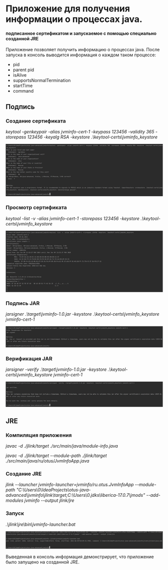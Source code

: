 # Приложение для получения информации о процессах java.
#### подписанное сертификатом и запускаемое с помощью специально созданной JRE

Приложение позволяет получить информацию о процессах java.
После запуска в консоль выводится информация о каждом таком процессе:
* pid
* parent pid
* isAlive
* supportsNormalTermination
* startTime
* command

## Подпись

### Создание сертификата

*keytool -genkeypair -alias jvminfo-cert-1 -keypass 123456 -validity 365 -storepass 123456 -keyalg RSA -keystore .\keytool-certs\jvminfo_keystore*

![screenshot](images/keytool_create_cert.jpg)

### Просмотр сертификата

*keytool -list -v -alias jvminfo-cert-1 -storepass 123456 -keystore .\keytool-certs\jvminfo_keystore*

![screenshot](images/keytool_view_cert.jpg)

### Подпись JAR

*jarsigner .\target\jvminfo-1.0.jar -keystore .\keytool-certs\jvminfo_keystore jvminfo-cert-1*

![screenshot](images/jarsigner_sign_jar.jpg)

### Верификация JAR

*jarsigner -verify .\target\jvminfo-1.0.jar -keystore .\keytool-certs\jvminfo_keystore jvminfo-cert-1*

![screenshot](images/jarsigner_verify_jar.jpg)


## JRE

### Компиляция приложения

*javac -d ./jlink/target ./src/main/java/module-info.java*

*javac -d ./jlink/target --module-path ./jlink/target ./src/main/java/ru/otus/JvmInfoApp.java*

### Создание JRE

*jlink --launcher jvminfo-launcher=jvminfo/ru.otus.JvmInfoApp --module-path "C:\Users\0\IdeaProjects\otus-java-advanced\jvminfo\jlink\target;C:\Users\0\.jdks\liberica-17.0.7\jmods" --add-modules jvminfo --output jlink/jre*

### Запуск

*.\jlink\jre\bin\jvminfo-launcher.bat*

![screenshot](images/custom_jre_run_app.jpg)

Выведенная в консоль информация демонстрирует, что приложение было запущено на созданной JRE.